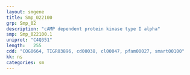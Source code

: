 ```yaml
---
layout: smgene
title: Smp_022100
grp: Smp_02
description: "cAMP dependent protein kinase type I alpha"
smp: Smp_022100.1
uniprot: "C4Q351"
length:   255
cdd: "COG0664, TIGR03896, cd00038, cl00047, pfam00027, smart00100"
kk: ns
categories: sm
---
```

